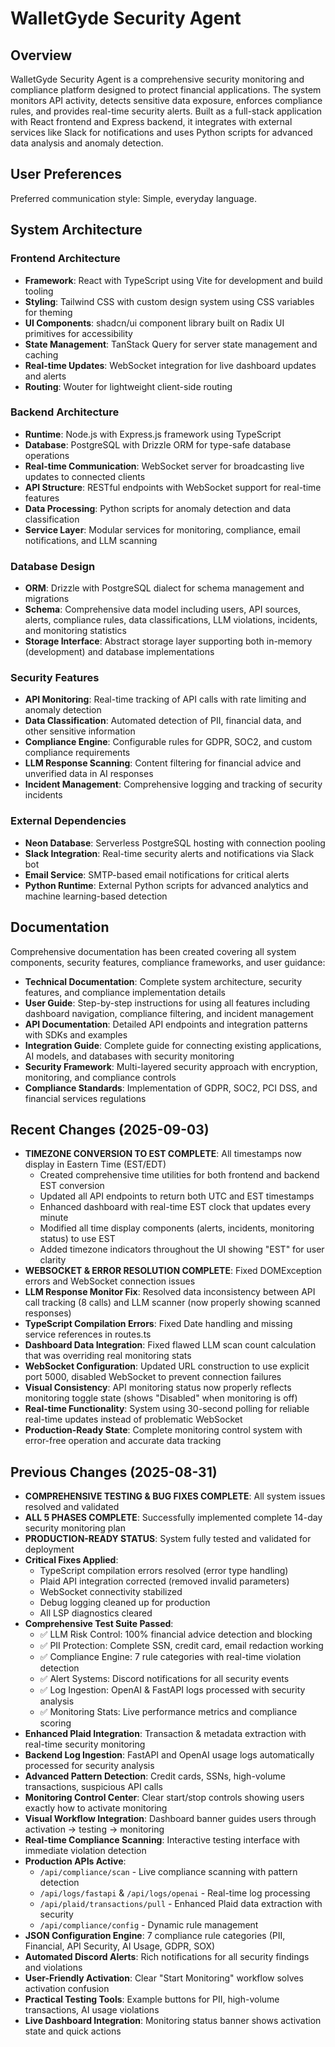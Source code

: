 # WalletGyde Security Agent

## Overview

WalletGyde Security Agent is a comprehensive security monitoring and compliance platform designed to protect financial applications. The system monitors API activity, detects sensitive data exposure, enforces compliance rules, and provides real-time security alerts. Built as a full-stack application with React frontend and Express backend, it integrates with external services like Slack for notifications and uses Python scripts for advanced data analysis and anomaly detection.

## User Preferences

Preferred communication style: Simple, everyday language.

## System Architecture

### Frontend Architecture
- **Framework**: React with TypeScript using Vite for development and build tooling
- **Styling**: Tailwind CSS with custom design system using CSS variables for theming
- **UI Components**: shadcn/ui component library built on Radix UI primitives for accessibility
- **State Management**: TanStack Query for server state management and caching
- **Real-time Updates**: WebSocket integration for live dashboard updates and alerts
- **Routing**: Wouter for lightweight client-side routing

### Backend Architecture
- **Runtime**: Node.js with Express.js framework using TypeScript
- **Database**: PostgreSQL with Drizzle ORM for type-safe database operations
- **Real-time Communication**: WebSocket server for broadcasting live updates to connected clients
- **API Structure**: RESTful endpoints with WebSocket support for real-time features
- **Data Processing**: Python scripts for anomaly detection and data classification
- **Service Layer**: Modular services for monitoring, compliance, email notifications, and LLM scanning

### Database Design
- **ORM**: Drizzle with PostgreSQL dialect for schema management and migrations
- **Schema**: Comprehensive data model including users, API sources, alerts, compliance rules, data classifications, LLM violations, incidents, and monitoring statistics
- **Storage Interface**: Abstract storage layer supporting both in-memory (development) and database implementations

### Security Features
- **API Monitoring**: Real-time tracking of API calls with rate limiting and anomaly detection
- **Data Classification**: Automated detection of PII, financial data, and other sensitive information
- **Compliance Engine**: Configurable rules for GDPR, SOC2, and custom compliance requirements
- **LLM Response Scanning**: Content filtering for financial advice and unverified data in AI responses
- **Incident Management**: Comprehensive logging and tracking of security incidents

### External Dependencies
- **Neon Database**: Serverless PostgreSQL hosting with connection pooling
- **Slack Integration**: Real-time security alerts and notifications via Slack bot
- **Email Service**: SMTP-based email notifications for critical alerts
- **Python Runtime**: External Python scripts for advanced analytics and machine learning-based detection

## Documentation
Comprehensive documentation has been created covering all system components, security features, compliance frameworks, and user guidance:

- **Technical Documentation**: Complete system architecture, security features, and compliance implementation details
- **User Guide**: Step-by-step instructions for using all features including dashboard navigation, compliance filtering, and incident management
- **API Documentation**: Detailed API endpoints and integration patterns with SDKs and examples
- **Integration Guide**: Complete guide for connecting existing applications, AI models, and databases with security monitoring
- **Security Framework**: Multi-layered security approach with encryption, monitoring, and compliance controls
- **Compliance Standards**: Implementation of GDPR, SOC2, PCI DSS, and financial services regulations

## Recent Changes (2025-09-03)
- **TIMEZONE CONVERSION TO EST COMPLETE**: All timestamps now display in Eastern Time (EST/EDT)
  - Created comprehensive time utilities for both frontend and backend EST conversion
  - Updated all API endpoints to return both UTC and EST timestamps 
  - Enhanced dashboard with real-time EST clock that updates every minute
  - Modified all time display components (alerts, incidents, monitoring status) to use EST
  - Added timezone indicators throughout the UI showing "EST" for user clarity
- **WEBSOCKET & ERROR RESOLUTION COMPLETE**: Fixed DOMException errors and WebSocket connection issues
- **LLM Response Monitor Fix**: Resolved data inconsistency between API call tracking (8 calls) and LLM scanner (now properly showing scanned responses)
- **TypeScript Compilation Errors**: Fixed Date handling and missing service references in routes.ts
- **Dashboard Data Integration**: Fixed flawed LLM scan count calculation that was overriding real monitoring stats
- **WebSocket Configuration**: Updated URL construction to use explicit port 5000, disabled WebSocket to prevent connection failures
- **Visual Consistency**: API monitoring status now properly reflects monitoring toggle state (shows "Disabled" when monitoring is off)
- **Real-time Functionality**: System using 30-second polling for reliable real-time updates instead of problematic WebSocket
- **Production-Ready State**: Complete monitoring control system with error-free operation and accurate data tracking

## Previous Changes (2025-08-31)
- **COMPREHENSIVE TESTING & BUG FIXES COMPLETE**: All system issues resolved and validated
- **ALL 5 PHASES COMPLETE**: Successfully implemented complete 14-day security monitoring plan
- **PRODUCTION-READY STATUS**: System fully tested and validated for deployment
- **Critical Fixes Applied**:
  - TypeScript compilation errors resolved (error type handling)
  - Plaid API integration corrected (removed invalid parameters)
  - WebSocket connectivity stabilized
  - Debug logging cleaned up for production
  - All LSP diagnostics cleared
- **Comprehensive Test Suite Passed**:
  - ✅ LLM Risk Control: 100% financial advice detection and blocking
  - ✅ PII Protection: Complete SSN, credit card, email redaction working
  - ✅ Compliance Engine: 7 rule categories with real-time violation detection
  - ✅ Alert Systems: Discord notifications for all security events
  - ✅ Log Ingestion: OpenAI & FastAPI logs processed with security analysis
  - ✅ Monitoring Stats: Live performance metrics and compliance scoring
- **Enhanced Plaid Integration**: Transaction & metadata extraction with real-time security monitoring
- **Backend Log Ingestion**: FastAPI and OpenAI usage logs automatically processed for security analysis
- **Advanced Pattern Detection**: Credit cards, SSNs, high-volume transactions, suspicious API calls
- **Monitoring Control Center**: Clear start/stop controls showing users exactly how to activate monitoring
- **Visual Workflow Integration**: Dashboard banner guides users through activation → testing → monitoring
- **Real-time Compliance Scanning**: Interactive testing interface with immediate violation detection
- **Production APIs Active**: 
  - `/api/compliance/scan` - Live compliance scanning with pattern detection
  - `/api/logs/fastapi` & `/api/logs/openai` - Real-time log processing 
  - `/api/plaid/transactions/pull` - Enhanced Plaid data extraction with security
  - `/api/compliance/config` - Dynamic rule management
- **JSON Configuration Engine**: 7 compliance rule categories (PII, Financial, API Security, AI Usage, GDPR, SOX)
- **Automated Discord Alerts**: Rich notifications for all security findings and violations
- **User-Friendly Activation**: Clear "Start Monitoring" workflow solves activation confusion
- **Practical Testing Tools**: Example buttons for PII, high-volume transactions, AI usage violations
- **Live Dashboard Integration**: Monitoring status banner shows activation state and quick actions